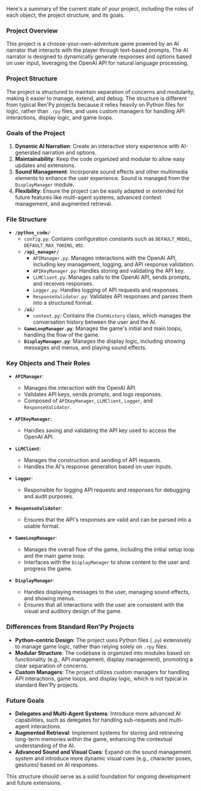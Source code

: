 Here's a summary of the current state of your project, including the roles of each object, the project structure, and its goals.

### Project Overview
This project is a choose-your-own-adventure game powered by an AI narrator that interacts with the player through text-based prompts. The AI narrator is designed to dynamically generate responses and options based on user input, leveraging the OpenAI API for natural language processing.

### Project Structure
The project is structured to maintain separation of concerns and modularity, making it easier to manage, extend, and debug. The structure is different from typical Ren'Py projects because it relies heavily on Python files for logic, rather than `.rpy` files, and uses custom managers for handling API interactions, display logic, and game loops.

### Goals of the Project
1. **Dynamic AI Narration**: Create an interactive story experience with AI-generated narration and options.
2. **Maintainability**: Keep the code organized and modular to allow easy updates and extensions.
3. **Sound Management**: Incorporate sound effects and other multimedia elements to enhance the user experience. Sound is managed from the `DisplayManager` module.
4. **Flexibility**: Ensure the project can be easily adapted or extended for future features like multi-agent systems, advanced context management, and augmented retrieval.

### File Structure
- **`/python_code/`**
  - `config.py`: Contains configuration constants such as `DEFAULT_MODEL`, `DEFAULT_MAX_TOKENS`, etc.
  - **`/api_manager/`**
    - `APIManager.py`: Manages interactions with the OpenAI API, including key management, logging, and API response validation.
    - `APIKeyManager.py`: Handles storing and validating the API key.
    - `LLMClient.py`: Manages calls to the OpenAI API, sends prompts, and receives responses.
    - `Logger.py`: Handles logging of API requests and responses.
    - `ResponseValidator.py`: Validates API responses and parses them into a structured format.
  - **`/ai/`**
    - `context.py`: Contains the `ChatHistory` class, which manages the conversation history between the user and the AI.
  - **`GameLoopManager.py`**: Manages the game's initial and main loops, handling the flow of the game.
  - **`DisplayManager.py`**: Manages the display logic, including showing messages and menus, and playing sound effects.

### Key Objects and Their Roles
- **`APIManager`**: 
  - Manages the interaction with the OpenAI API.
  - Validates API keys, sends prompts, and logs responses.
  - Composed of `APIKeyManager`, `LLMClient`, `Logger`, and `ResponseValidator`.

- **`APIKeyManager`**: 
  - Handles saving and validating the API key used to access the OpenAI API.

- **`LLMClient`**: 
  - Manages the construction and sending of API requests.
  - Handles the AI's response generation based on user inputs.

- **`Logger`**: 
  - Responsible for logging API requests and responses for debugging and audit purposes.

- **`ResponseValidator`**: 
  - Ensures that the API's responses are valid and can be parsed into a usable format.

- **`GameLoopManager`**: 
  - Manages the overall flow of the game, including the initial setup loop and the main game loop.
  - Interfaces with the `DisplayManager` to show content to the user and progress the game.

- **`DisplayManager`**: 
  - Handles displaying messages to the user, managing sound effects, and showing menus.
  - Ensures that all interactions with the user are consistent with the visual and auditory design of the game.

### Differences from Standard Ren'Py Projects
- **Python-centric Design**: The project uses Python files (`.py`) extensively to manage game logic, rather than relying solely on `.rpy` files.
- **Modular Structure**: The codebase is organized into modules based on functionality (e.g., API management, display management), promoting a clear separation of concerns.
- **Custom Managers**: The project utilizes custom managers for handling API interactions, game loops, and display logic, which is not typical in standard Ren'Py projects.

### Future Goals
- **Delegates and Multi-Agent Systems**: Introduce more advanced AI capabilities, such as delegates for handling sub-requests and multi-agent interactions.
- **Augmented Retrieval**: Implement systems for storing and retrieving long-term memories within the game, enhancing the contextual understanding of the AI.
- **Advanced Sound and Visual Cues**: Expand on the sound management system and introduce more dynamic visual cues (e.g., character poses, gestures) based on AI responses.

This structure should serve as a solid foundation for ongoing development and future extensions.